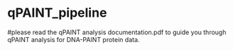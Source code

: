 # qPAINT_pipeline

#please read the qPAINT analysis documentation.pdf to guide you through qPAINT analysis for DNA-PAINT protein data.
